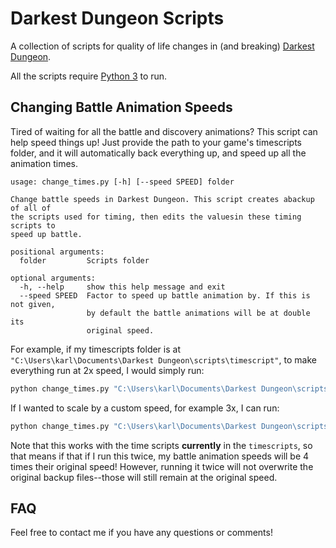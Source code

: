 # Darkest Dungeon Scripts

A collection of scripts for quality of life changes in (and breaking) [Darkest Dungeon](https://www.darkestdungeon.com/).

All the scripts require [Python 3](https://www.python.org/downloads/) to run.

## Changing Battle Animation Speeds

Tired of waiting for all the battle and discovery animations? This script can help speed things up! Just provide the path to your game's timescripts folder, and it will automatically back everything up, and speed up all the animation times.

```
usage: change_times.py [-h] [--speed SPEED] folder

Change battle speeds in Darkest Dungeon. This script creates abackup of all of
the scripts used for timing, then edits the valuesin these timing scripts to
speed up battle.

positional arguments:
  folder         Scripts folder

optional arguments:
  -h, --help     show this help message and exit
  --speed SPEED  Factor to speed up battle animation by. If this is not given,
                 by default the battle animations will be at double its
                 original speed.
```

For example, if my timescripts folder is at `"C:\Users\karl\Documents\Darkest Dungeon\scripts\timescript"`, to make everything run at 2x speed, I would simply run:
```bash
python change_times.py "C:\Users\karl\Documents\Darkest Dungeon\scripts\timescript
```

If I wanted to scale by a custom speed, for example 3x, I can run:
```bash
python change_times.py "C:\Users\karl\Documents\Darkest Dungeon\scripts\timescript --speed 3
```

Note that this works with the time scripts **currently** in the `timescripts`, so that means if that if I run this twice, my battle animation speeds will be 4 times their original speed! However, running it twice will not overwrite the original backup files--those will still remain at the original speed.

## FAQ

Feel free to contact me if you have any questions or comments!
